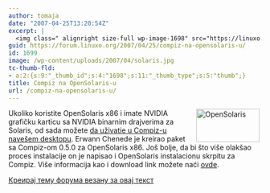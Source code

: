 ```yaml
---
author: tomaja
date: "2007-04-25T13:20:54Z"
excerpt: |
  <img class=" alignright size-full wp-image-1698" src="https://linuxo.org/wp-content/uploads/2007/04/solaris.jpg" alt="OpenSolaris " title="OpenSolaris" hspace="4" width="126" height="66" align="right" />Ukoliko koristite OpenSolaris x86 i imate NVIDIA grafičku karticu sa NVIDIA binarnim drajverima za Solaris, od sada možete <a href="http://www.phoronix.com/?page=news_item&amp;px=NTcyMA">da uživatie u Compiz-u nave&scaron;em desktopu</a>. Erwann Chenede je kreirao paket sa Compiz-om 0.5.0 za OpenSolaris x86. Jo&scaron; bolje, da bi &scaron;to vi&scaron;e olak&scaron;ao proces instalacije on je napisao i OpenSolaris instalacionu skrpitu za Compiz. Vi&scaron;e informacija kao i download link možete naći <a href="http://blogs.sun.com/erwann/entry/compiz_0_5_0_packages">ovde</a>.
guid: https://forum.linuxo.org/2007/04/25/compiz-na-opensolaris-u/
id: 1699
image: /wp-content/uploads/2007/04/solaris.jpg
tc-thumb-fld:
- a:2:{s:9:"_thumb_id";s:4:"1698";s:11:"_thumb_type";s:5:"thumb";}
title: Compiz na OpenSolaris-u
url: /compiz-na-opensolaris-u/
---
```

<img class=" alignright size-full wp-image-1698" src="https://linuxo.org/wp-content/uploads/2007/04/solaris.jpg" alt="OpenSolaris " title="OpenSolaris" hspace="4" width="126" height="66" align="right" />Ukoliko koristite OpenSolaris x86 i imate NVIDIA grafičku karticu sa NVIDIA binarnim drajverima za Solaris, od sada možete [da uživatie u Compiz-u nave&scaron;em desktopu](http://www.phoronix.com/?page=news_item&px=NTcyMA). Erwann Chenede je kreirao paket sa Compiz-om 0.5.0 za OpenSolaris x86. Jo&scaron; bolje, da bi &scaron;to vi&scaron;e olak&scaron;ao proces instalacije on je napisao i OpenSolaris instalacionu skrpitu za Compiz. Vi&scaron;e informacija kao i download link možete naći [ovde](http://blogs.sun.com/erwann/entry/compiz_0_5_0_packages).  
<!--break-->

[Креирај тему форума везану за овај текст](https://linuxo.org/nova-tema-na-forumu/?se_pid=1699)